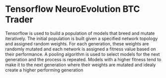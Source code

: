 # Tensorflow NeuroEvolution BTC Trader
Tensorflow is used to build a population of models that breed and mutate iteratively. The initial population is built given a specified network topology and assigned random weights. For each generation, these weights are randomly mutated and each network is assigned a fitness value based on their performance. A pooling algorithm is used to select models for the next generation and the process is repeated. Models with a higher fitness tend to make it to the next generation where their weights are mutated and idealy create a higher performing generation
